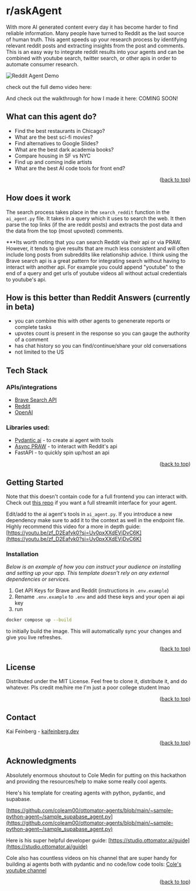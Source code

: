 <!-- Improved compatibility of back to top link: See: https://github.com/othneildrew/Best-README-Template/pull/73 -->
<a id="readme-top"></a>

# r/askAgent
<!-- ABOUT THE PROJECT -->
With more AI generated content every day it has become harder to find reliable information. Many people have turned to Reddit as the last source of human truth. This agent speeds up your research process by identifying relevant reddit posts and extracting insights from the post and comments. This is an easy way to integrate reddit results into your agents and can be combined with youtube search, twitter search, or other apis in order to automate consumer research.

![Reddit Agent Demo](reddit_agent_demo.gif)

check out the full demo video here: [](link)

And check out the walkthrough for how I made it here: COMING SOON!

## What can this agent do?

* Find the best restaurants in Chicago?
* What are the best sci-fi movies?
* Find alternatives to Google Slides?
* What are the best dark academia books?
* Compare housing in SF vs NYC
* Find up and coming indie artists
* What are the best AI code tools for front end?

<p align="right">(<a href="#readme-top">back to top</a>)</p>


## How does it work

The search process takes place in the `search_reddit` function in the `ai_agent.py` file. It takes in a query which it uses to search the web. It then parse the top links (if the are reddit posts) and extracts the post data and the data from the top (most upvoted) comments.

***Its worth noting that you can search Reddit via their api or via PRAW. However, it tends to give results that are much less consistent and will often include long posts from subreddits like relationship advice. I think using the Brave search api is a great pattern for integrating search without having to interact with another api. For example you could append "youtube" to the end of a query and get urls of youtube videos all without actual credentials to youtube's api.


## How is this better than Reddit Answers (currently in beta)

* you can combine this with other agents to genenerate reports or complete tasks
* upvotes count is present in the response so you can gauge the authority of a comment
* has chat history so you can find/continue/share your old conversations
* not limited to the US


## Tech Stack

### APIs/integrations
* [Brave Search API](https://brave.com/search/api/)
* [Reddit](https://www.reddit.com/dev/api/) 
* [OpenAI](https://platform.openai.com/docs/overview)

### Libraries used:

* [Pydantic ai](https://github.com/pydantic/pydantic-ai) - to create ai agent with tools
* [Async PRAW](https://asyncpraw.readthedocs.io/en/stable/index.html) - to interact with Reddit's api
* FastAPI - to quickly spin up/host an api


<p align="right">(<a href="#readme-top">back to top</a>)</p>



<!-- GETTING STARTED -->
## Getting Started

Note that this doesn't contain code for a full frontend you can interact with. Check out [this repo](https://github.com/kai-feinberg/reddit-agent) if you want a full streamlit interface for your agent.

Edit/add to the ai agent's tools in `ai_agent.py`. If you introduce a new dependency make sure to add it to the context as well in the endpoint file. Highly recommend this video for a more in depth guide: [https://youtu.be/zf_D2Eafvk0?si=Uv0pxXXdEVjDvC6K](https://youtu.be/zf_D2Eafvk0?si=Uv0pxXXdEVjDvC6K)


### Installation

_Below is an example of how you can instruct your audience on installing and setting up your app. This template doesn't rely on any external dependencies or services._

1. Get API Keys for Brave and Reddit (instructions in `.env.example`)
2. Rename `.env.example` to `.env` and add these keys and your open ai api key
3. run 
```sh
docker compose up --build
```
to initially build the image. This will automatically sync your changes and give you live refreshes.

<p align="right">(<a href="#readme-top">back to top</a>)</p>


<!-- LICENSE -->
## License

Distributed under the MIT License. Feel free to clone it, distribute it, and do whatever. Pls credit me/hire me I'm just a poor college student lmao

<p align="right">(<a href="#readme-top">back to top</a>)</p>



<!-- CONTACT -->
## Contact

Kai Feinberg - [kaifeinberg.dev](https://www.kaifeinberg.dev/)


<p align="right">(<a href="#readme-top">back to top</a>)</p>



<!-- ACKNOWLEDGMENTS -->
## Acknowledgments

Absolutely enormous shoutout to Cole Medin for putting on this hackathon and providing the resources/help to make some really cool agents.

Here's his template for creating agents with python, pydantic, and supabase.

[https://github.com/coleam00/ottomator-agents/blob/main/~sample-python-agent~/sample_supabase_agent.py](https://github.com/coleam00/ottomator-agents/blob/main/~sample-python-agent~/sample_supabase_agent.py)

Here is his super helpful developer guide:
[https://studio.ottomator.ai/guide](https://studio.ottomator.ai/guide)

Cole also has countless videos on his channel that are super handy for building ai agents both with pydantic and no code/low code tools:
[Cole's youtube channel](https://www.youtube.com/@ColeMedin)

<p align="right">(<a href="#readme-top">back to top</a>)</p>


